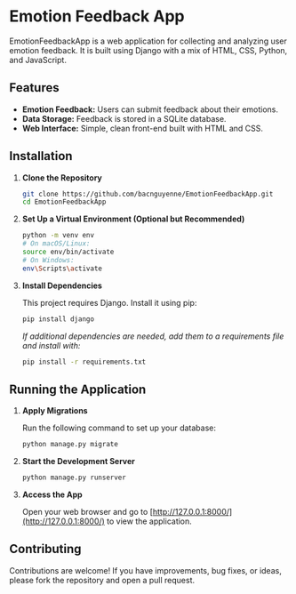 # Emotion Feedback App

EmotionFeedbackApp is a web application for collecting and analyzing user emotion feedback. It is built using Django with a mix of HTML, CSS, Python, and JavaScript.

## Features

- **Emotion Feedback:** Users can submit feedback about their emotions.
- **Data Storage:** Feedback is stored in a SQLite database.
- **Web Interface:** Simple, clean front-end built with HTML and CSS.

## Installation

1. **Clone the Repository**

   ```bash
   git clone https://github.com/bacnguyenne/EmotionFeedbackApp.git
   cd EmotionFeedbackApp
   ```

2. **Set Up a Virtual Environment (Optional but Recommended)**

   ```bash
   python -m venv env
   # On macOS/Linux:
   source env/bin/activate
   # On Windows:
   env\Scripts\activate
   ```

3. **Install Dependencies**

   This project requires Django. Install it using pip:

   ```bash
   pip install django
   ```

   *If additional dependencies are needed, add them to a requirements file and install with:*

   ```bash
   pip install -r requirements.txt
   ```

## Running the Application

1. **Apply Migrations**

   Run the following command to set up your database:

   ```bash
   python manage.py migrate
   ```

2. **Start the Development Server**

   ```bash
   python manage.py runserver
   ```

3. **Access the App**

   Open your web browser and go to [http://127.0.0.1:8000/](http://127.0.0.1:8000/) to view the application.

## Contributing

Contributions are welcome! If you have improvements, bug fixes, or ideas, please fork the repository and open a pull request.
